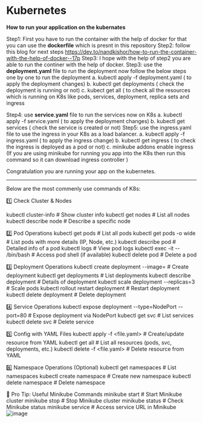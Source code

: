 # Kubernetes
**How to run your application on the kubernates**

Step1: First you have to run the container with the help of docker for that you can use the **dockerfile** which is presnt in this repository 
Step2: follow this blog for next steps https://dev.to/nandkishor/how-to-run-the-container-with-the-help-of-docker--17p
Step3: I hope with the help of step2 you are able to run the continer with the help of docker.
Step3: use the **deployment.yaml** file to run the deployment now follow the below steps one by one to run the deployment
 a. kubectl apply -f deployment.yaml ( to apply the deployment changes)
 b. kubectl get deployments ( check the deployment is running or not)
 c. kubect get all ( to check all the resources which is running on K8s like pods, services, deployment, replica sets and ingress

Step4: use **service.yaml** file to run the services now on K8s
 a. kubectl apply -f service.yaml ( to apply the deployment changes)
 b. kubectl get services ( check the service is created or not)
Step5: use the ingress.yaml file to use the ingress in your K8s as a load balancer.
 a. kubectl apply -f ingress.yaml ( to apply the ingress change)
 b. kubectl get ingress ( to check the ingress is deployed as a pod or not)
 c. minikube addons enable ingress (If you are using minikube for running you app into the K8s then run this command so it can download ingress controller )

Congratulation you are running your app on the kubernetes.

 ------------------------------------------------------------------------------------------------------------------------------------------------------------------------------------

Below are the most commenly use commands of K8s:

1️⃣ Check Cluster & Nodes

kubectl cluster-info                                   # Show cluster info
kubectl get nodes                                      # List all nodes  
kubectl describe node <node-name>    # Describe a specific node

2️⃣ Pod Operations
kubectl get pods                                                    # List all pods
kubectl get pods -o wide                                     # List pods with more details (IP, Node, etc.)
kubectl describe pod <pod-name>                   # Detailed info of a pod
kubectl logs <pod-name>                                   # View pod logs
kubectl exec -it <pod-name> -- /bin/bash      # Access pod shell (if available)
kubectl delete pod <pod-name>                      # Delete a pod

3️⃣ Deployment Operations
kubectl create deployment <name> --image=<image>    # Create deployment
kubectl get deployments                                                        # List deployments
kubectl describe deployment <name>                                # Details of deployment
kubectl scale deployment <name> --replicas=3                # Scale pods
kubectl rollout restart deployment <name>                     # Restart deployment
kubectl delete deployment <name>                                   # Delete deployment

4️⃣ Service Operations
kubectl expose deployment <name> --type=NodePort --port=80   # Expose deployment via NodePort
kubectl get svc                                                                                            # List services
kubectl delete svc <service-name>                                                        # Delete service

5️⃣ Config with YAML Files
kubectl apply -f <file.yaml>                # Create/update resource from YAML
kubectl get all                                       # List all resources (pods, svc, deployments, etc.)
kubectl delete -f <file.yaml>              # Delete resource from YAML

6️⃣ Namespace Operations (Optional)
kubectl get namespaces                          # List namespaces
kubectl create namespace <name>      # Create new namespace
kubectl delete namespace <name>     # Delete namespace

🔹 Pro Tip: Useful Minikube Commands
minikube start                                                             # Start Minikube cluster
minikube stop                                                             # Stop Minikube cluster
minikube status                                                          # Check Minikube status
minikube service <service-name>                          # Access service URL in Minikube
![image](https://github.com/user-attachments/assets/a809a8a2-3555-4408-8e17-735effad1a81)
